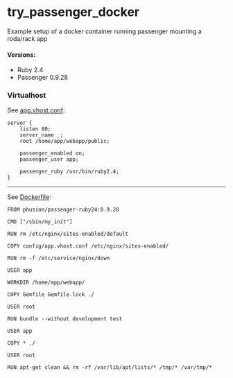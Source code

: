 # try_passenger_docker

Example setup of a docker container running passenger mounting a roda/rack app

#### Versions:

- Ruby 2.4
- Passenger 0.9.28

### Virtualhost

See [app.vhost.conf](https://github.com/makevoid/try_passenger_docker/blob/master/config/app.vhost.conf):

```
server {
    listen 80;
    server_name _;
    root /home/app/webapp/public;

    passenger_enabled on;
    passenger_user app;

    passenger_ruby /usr/bin/ruby2.4;
}
```

---

See [Dockerfile](https://github.com/makevoid/try_passenger_docker/blob/master/Dockerfile):

```
FROM phusion/passenger-ruby24:0.9.28

CMD ["/sbin/my_init"]

RUN rm /etc/nginx/sites-enabled/default

COPY config/app.vhost.conf /etc/nginx/sites-enabled/

RUN rm -f /etc/service/nginx/down

USER app

WORKDIR /home/app/webapp/

COPY Gemfile Gemfile.lock ./

USER root

RUN bundle --without development test

USER app

COPY * ./

USER root

RUN apt-get clean && rm -rf /var/lib/apt/lists/* /tmp/* /var/tmp/*
```
